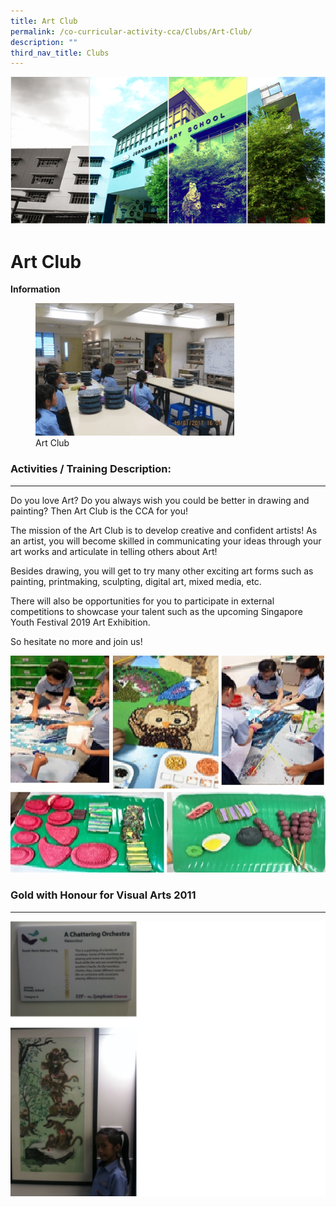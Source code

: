 ```yaml
---
title: Art Club
permalink: /co-curricular-activity-cca/Clubs/Art-Club/
description: ""
third_nav_title: Clubs
---
```

![](/images/Banner.png)

Art Club
========

<b>Information</b>


<figure><img src="/images/AC.gif" style="width:75%"><figcaption> Art Club</figcaption></figure>



### Activities / Training Description: 
-----------------------------------

Do you love Art? Do you always wish you could be better in drawing and painting? Then Art Club is the CCA for you!   
  
The mission of the Art Club is to develop creative and confident artists! As an artist, you will become skilled in communicating your ideas through your art works and articulate in telling others about Art!   
  
Besides drawing, you will get to try many other exciting art forms such as painting, printmaking, sculpting, digital art, mixed media, etc.    
  
There will also be opportunities for you to participate in external competitions to showcase your talent such as the upcoming Singapore Youth Festival 2019 Art Exhibition.   
  
So hesitate no more and join us!


![](/images/Art_CCA2020.jpg)


### Gold with Honour for Visual Arts 2011
-------------------------------------


![](/images/Art.png)